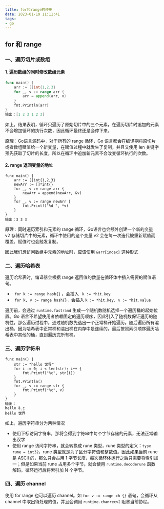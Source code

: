 ```yaml
---
title: for和range的使用
date: 2023-01-19 11:11:41
tags:
- go
---
```


## for 和 range

### 一、遍历切片或数组

#### 1. 遍历数组的同时修改数组元素

````go
func main() {
    arr := []int{1,2,3}
    for _, v := range arr {
        arr = append(arr, v)
    }
    fmt.Println(arr)
}
输出：[1 2 3 1 2 3]
````

如上，结果表明，循环只遍历了原始切片中的三个元素，在遍历切片时追加的元素不会增加循环的执行次数，因此循环最终还是会停下来。

原理：Go语言源码中，对于所有的 range 循环，Go 语言都会在编译期将原切片或者数组赋值给一个新变量，在赋值过程中就发生了复制，并且又使用 len 关键字预先获取了切片的长度，所以在循环中追加新元素不会改变循环执行的次数。

#### 2. range 返回变量的地址

```
func main() {
    arr := []int{1,2,3}
    newArr := []*int{}
    for _, v := range arr {
        newArr = append(newArr, &v)
    }
    for _, v := range newArr {
        fmt.Printf("%d ", *v)
    }
}
输出：3 3 3 
```

原理：同时遍历索引和元素的 range 循环，Go语言也会额外创建一个新的变量 v2 存储切片中的元素，循环中使用的这个变量 v2 会在每一次迭代被重新赋值而覆盖，赋值时也会触发复制。

因此我们想访问数组中元素的地址时，应该使用 `&arr[index]` 这种形式

### 二、遍历哈希表

遍历哈希表时，编译器会根据 range 返回值的数量在循环体中插入需要的赋值语句。

- ` for k := range hash{}` ，会插入 ` k := *hit.key`
- ` for k, v := range hash{}`，会插入 ` k := *hit.key, v := *hit.value ` 

遍历前，会通过 `runtime.fastrand` 生成一个随机数随机选择一个遍历桶的起始位置。Go 语言不希望使用者依赖固定的遍历顺序，因此引入了随机数保证遍历的随机性。那么遍历过程中，通过随机数先选出一个正常桶开始遍历，随后遍历所有溢出桶，因为哈希表中正常桶和溢出桶在内存中是连续的，最后按照索引顺序遍历哈希表中其他的桶，直到遍历完所有桶。

### 三、遍历字符串

```
func main() {
    str := "hello 世界"
    for i := 0; i < len(str); i++ {
        fmt.Printf("%c", str[i])
    }
    fmt.Println()
    for _, v := range str {
        fmt.Printf("%c", v)
    }
}
输出：
hello ä¸ ç  
hello 世界
```

如上，遍历字符串分为两种情况

- 使用下标访问字符串，那将会得到字符串中每个字节存储的元素，无法正常输出汉字
- 使用 range 访问字符串，就会转换成 rune 类型，rune 类型的定义：` type rune = int32 `，rune 类型就是为了区分字符值和整数值。因此如果当前 rune 是 ASCII 的，那么只会占用 1 字节长度，每次循环体运行之后只需要将索引加一；但是如果当前 rune 占用多个字节，就会使用 `runtime.decoderune` 函数解码。循环运行后将索引加 N 个字节。

### 四、遍历 channel

使用 for range 也可以遍历 channel。如 ` for v := range ch {} ` 语句，会循环从 channel 中取出待处理的值，并且会调用 `runtime.chanrecv2` 阻塞当前协程。